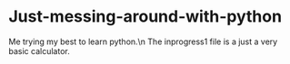# Just-messing-around-with-python
Me trying my best to learn python.\n
The inprogress1 file is a just a very basic calculator.
